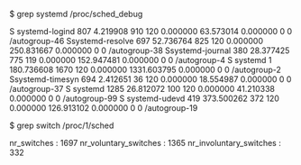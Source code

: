 $ grep systemd /proc/sched_debug

 S systemd-logind   807         4.219908       910   120         0.000000        63.573014         0.000000 0 0 /autogroup-46
 Ssystemd-resolve   697        52.736764       825   120         0.000000       250.831667         0.000000 0 0 /autogroup-38
 Ssystemd-journal   380        28.377425       775   119         0.000000       152.947481         0.000000 0 0 /autogroup-4
 S        systemd     1       180.736608      1670   120         0.000000      1331.603795         0.000000 0 0 /autogroup-2
 Ssystemd-timesyn   694         2.412651        36   120         0.000000        18.554987         0.000000 0 0 /autogroup-37
 S        systemd  1285        26.812072       100   120         0.000000        41.210338         0.000000 0 0 /autogroup-99
 S  systemd-udevd   419       373.500262       372   120         0.000000       126.913102         0.000000 0 0 /autogroup-19

$ grep switch /proc/1/sched

nr_switches                                  :                 1697
nr_voluntary_switches                        :                 1365
nr_involuntary_switches                      :                  332